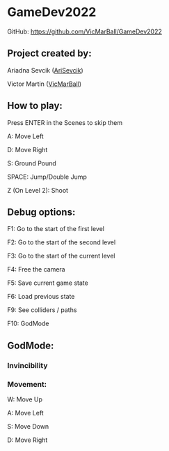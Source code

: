 # GameDev2022
GitHub: https://github.com/VicMarBall/GameDev2022

## Project created by:
Ariadna Sevcik ([AriSevcik](https://github.com/AriSevcik))

Victor Martin ([VicMarBall](https://github.com/VicMarBall))

## How to play: 
Press ENTER in the Scenes to skip them

A: Move Left

D: Move Right

S: Ground Pound

SPACE: Jump/Double Jump

Z (On Level 2): Shoot

## Debug options: 
F1: Go to the start of the first level

F2: Go to the start of the second level

F3: Go to the start of the current level

F4: Free the camera

F5: Save current game state

F6: Load previous state

F9: See colliders / paths

F10: GodMode

## GodMode:
### Invincibility

### Movement: 
W: Move Up

A: Move Left

S: Move Down

D: Move Right


